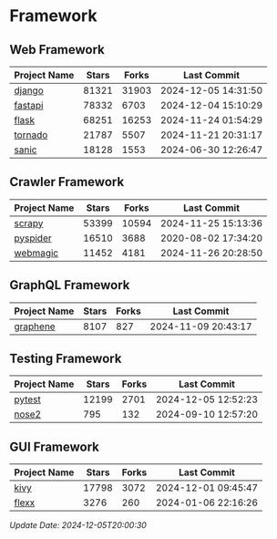 # Framework

## Web Framework
| Project Name | Stars | Forks | Last Commit |
| ------------ | ----- | ----- | ----------- |
| [django](https://github.com/django/django) | 81321 | 31903 | 2024-12-05 14:31:50 |
| [fastapi](https://github.com/fastapi/fastapi) | 78332 | 6703 | 2024-12-04 15:10:29 |
| [flask](https://github.com/pallets/flask) | 68251 | 16253 | 2024-11-24 01:54:29 |
| [tornado](https://github.com/tornadoweb/tornado) | 21787 | 5507 | 2024-11-21 20:31:17 |
| [sanic](https://github.com/sanic-org/sanic) | 18128 | 1553 | 2024-06-30 12:26:47 |

## Crawler Framework
| Project Name | Stars | Forks | Last Commit |
| ------------ | ----- | ----- | ----------- |
| [scrapy](https://github.com/scrapy/scrapy) | 53399 | 10594 | 2024-11-25 15:13:36 |
| [pyspider](https://github.com/binux/pyspider) | 16510 | 3688 | 2020-08-02 17:34:20 |
| [webmagic](https://github.com/code4craft/webmagic) | 11452 | 4181 | 2024-11-26 20:28:50 |

## GraphQL Framework
| Project Name | Stars | Forks | Last Commit |
| ------------ | ----- | ----- | ----------- |
| [graphene](https://github.com/graphql-python/graphene) | 8107 | 827 | 2024-11-09 20:43:17 |

## Testing Framework
| Project Name | Stars | Forks | Last Commit |
| ------------ | ----- | ----- | ----------- |
| [pytest](https://github.com/pytest-dev/pytest) | 12199 | 2701 | 2024-12-05 12:52:23 |
| [nose2](https://github.com/nose-devs/nose2) | 795 | 132 | 2024-09-10 12:57:20 |

## GUI Framework
| Project Name | Stars | Forks | Last Commit |
| ------------ | ----- | ----- | ----------- |
| [kivy](https://github.com/kivy/kivy) | 17798 | 3072 | 2024-12-01 09:45:47 |
| [flexx](https://github.com/flexxui/flexx) | 3276 | 260 | 2024-01-06 22:16:26 |

*Update Date: 2024-12-05T20:00:30*